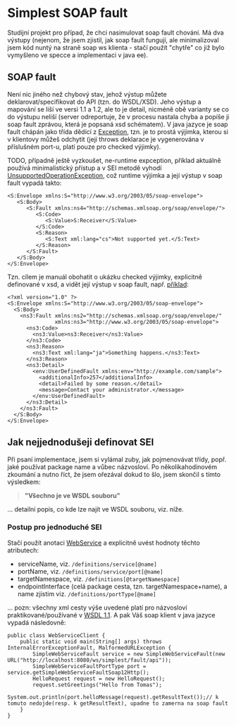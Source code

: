 # Simplest SOAP fault
Studijní projekt pro případ, že chci nasimulovat soap fault chování. Má dva výstupy (nejenom, že jsem zjistil, jak soap fault fungují, ale minimalizoval jsem kód nuntý na straně soap ws klienta - stačí použít "chytře" co již bylo vymyšleno ve specce a implementaci v java ee).

## SOAP fault
Není nic jiného než chybový stav, jehož výstup můžete deklarovat/specifikovat do API (tzn. do WSDL/XSD). Jeho výstup a mapování se liší ve versi 1.1 a 1.2, ale to je detail, nicméně obě varianty se co do výstupu neliší (server odreportuje, že v procesu nastala chyba a popíše ji soap fault zprávou, která je popsaná xsd schématem). V java jazyce je soap fault chápán jako třída dědící z [Exception](https://docs.oracle.com/javase/7/docs/api/java/lang/Exception.html), tzn. je to prostá výjimka, kterou si v klientovy můžeš odchytit (její throws deklarace je vygenerována v příslušném port-u, platí pouze pro checked výjimky).

TODO, případně ještě vyzkoušet, ne-runtime expception, příklad aktuálně používá minimalistický přístup a v SEI metodě vyhodí [UnsupportedOperationException](https://docs.oracle.com/javase/7/docs/api/java/lang/UnsupportedOperationException.html), což runtime výjimka a její výstup v soap fault vypadá takto:
```
<S:Envelope xmlns:S="http://www.w3.org/2003/05/soap-envelope">
   <S:Body>
      <S:Fault xmlns:ns4="http://schemas.xmlsoap.org/soap/envelope/">
         <S:Code>
            <S:Value>S:Receiver</S:Value>
         </S:Code>
         <S:Reason>
            <S:Text xml:lang="cs">Not supported yet.</S:Text>
         </S:Reason>
      </S:Fault>
   </S:Body>
</S:Envelope>
```

Tzn. cílem je manuál obohatit o ukázku checked výjimky, explicitně definované v xsd, a vidět její výstup v soap fault, např. [příklad](http://itdoc.hitachi.co.jp/manuals/3020/30203Y2310e/EY230182.HTM):
```
<?xml version="1.0" ?>
<S:Envelope xmlns:S="http://www.w3.org/2003/05/soap-envelope">
  <S:Body>
    <ns3:Fault xmlns:ns2="http://schemas.xmlsoap.org/soap/envelope/"
               xmlns:ns3="http://www.w3.org/2003/05/soap-envelope">
      <ns3:Code>
        <ns3:Value>ns3:Receiver</ns3:Value>
      </ns3:Code>
      <ns3:Reason>
        <ns3:Text xml:lang="ja">Something happens.</ns3:Text>
      </ns3:Reason>
      <ns3:Detail>
        <env:UserDefinedFault xmlns:env="http://example.com/sample">
          <additionalInfo>257</additionalInfo>
          <detail>Failed by some reason.</detail>
          <message>Contact your administrator.</message>
        </env:UserDefinedFault>
      </ns3:Detail>
    </ns3:Fault>
  </S:Body>
</S:Envelope>
```

## Jak nejjednodušeji definovat SEI
Při psaní implementace, jsem si vylámal zuby, jak pojmenovávat třídy, popř. jaké používat package name a vůbec názvosloví. Po několikahodinovém zkoumání a nutno říct, že jsem ořezával dokud to šlo, jsem skončil s tímto výsledkem:

>**"Všechno je ve WSDL souboru"**

... detailní popis, co kde lze najít ve WSDL souboru, viz. níže.

### Postup pro jednoduché SEI
Stačí použít anotaci [WebService](https://docs.oracle.com/javaee/7/api/javax/jws/WebService.html) a explicitně uvést hodnoty těchto atributech:

 * serviceName, viz. `/definitions/service[@name]`
 * portName, viz. `/definitions/service/port[@name]`
 * targetNamespace, viz. `/definitions[@targetNamespace]`
 * endpointInterface (celá package cesta, tzn. targetNamespace+name), a name zjistim viz. `/definitions/portType[@name]`

... pozn: všechny xml cesty výše uvedené platí pro názvosloví praktikované/používané v [WSDL 1.1](https://www.w3.org/TR/wsdl.html#_introduction). A pak Váš soap klient v java jazyce vypadá následovně:

```
public class WebServiceClient {
    public static void main(String[] args) throws InternalErrorExceptionFault, MalformedURLException {
        SimpleWebServiceFault service = new SimpleWebServiceFault(new URL("http://localhost:8080/ws/simplest/fault/api"));
        SimpleWebServiceFaultPortType port = service.getSimpleWebServiceFaultSoap12Http();
        HelloRequest request = new HelloRequest();
        request.setGreetings("Hello from Tomas");
        System.out.println(port.helloMessage(request).getResultText());// k tomuto nedojde(resp. k getResultText), upadne to zamerna na soap fault
    }
}
```
